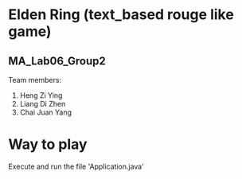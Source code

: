 # Elden Ring (text_based rouge like game)

## MA_Lab06_Group2
Team members:
1. Heng Zi Ying
2. Liang Di Zhen
3. Chai Juan Yang


# Way to play
Execute and run the file 'Application.java'

